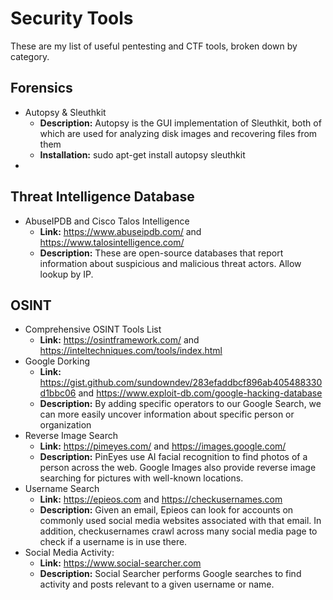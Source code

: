 # Security Tools

These are my list of useful pentesting and CTF tools, broken down by category.

## Forensics

* Autopsy & Sleuthkit
  * **Description:** Autopsy is the GUI implementation of Sleuthkit, both of which are used for analyzing disk images and recovering files from them
  * **Installation:** sudo apt-get install autopsy sleuthkit
* 

## Threat Intelligence Database

* AbuseIPDB and Cisco Talos Intelligence
  * **Link:** <https://www.abuseipdb.com/> and  <https://www.talosintelligence.com/>
  * **Description:** These are open-source databases that report information about suspicious and malicious threat actors. Allow lookup by IP.

## OSINT

* Comprehensive OSINT Tools List
  * **Link:** <https://osintframework.com/> and <https://inteltechniques.com/tools/index.html>
* Google Dorking
  * **Link:** <https://gist.github.com/sundowndev/283efaddbcf896ab405488330d1bbc06> and <https://www.exploit-db.com/google-hacking-database>
  * **Description:** By adding specific operators to our Google Search, we can more easily uncover information about specific person or organization
* Reverse Image Search
  * **Link:** <https://pimeyes.com/> and <https://images.google.com/>
  * **Description:** PinEyes use AI facial recognition to find photos of a person across the web. Google Images also provide reverse image searching for pictures with well-known locations.
* Username Search
  * **Link:** <https://epieos.com> and <https://checkusernames.com>
  * **Description:** Given an email, Epieos can look for accounts on commonly used social media websites associated with that email. In addition, checkusernames crawl across many social media page to check if a username is in use there.
* Social Media Activity: 
  * **Link:** <https://www.social-searcher.com>
  * **Description:** Social Searcher performs Google searches to find activity and posts relevant to a given username or name.